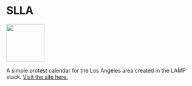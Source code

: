 # SLLA

<img src="http://stayloudla.com/resources/images/favicon.png" height="100px">

A simple protest calendar for the Los Angeles area created in the LAMP stack. [Visit the site here.](http://stayloudla.com/)

